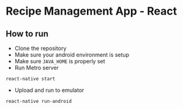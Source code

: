# Recipe Management App - React 

## How to run

* Clone the repository
* Make sure your android environment is setup
* Make sure ```JAVA_HOME``` is properly set
* Run Metro server

```
react-native start
```

* Upload and run to emulator

```
react-native run-android
```


